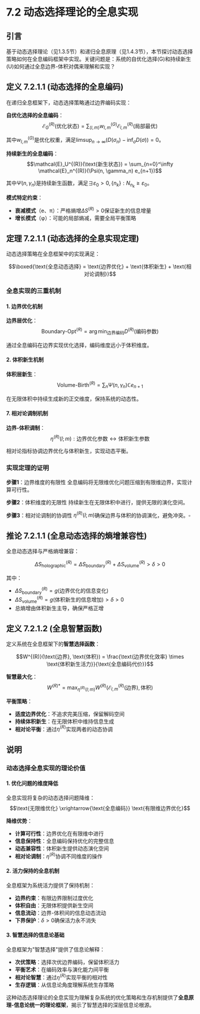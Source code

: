 # 7.2 动态选择理论的全息实现

## 引言

基于动态选择理论（见1.3.5节）和递归全息原理（见1.4.3节），本节探讨动态选择策略如何在全息编码框架中实现。关键问题是：系统的自优化选择(G)和持续新生(U)如何通过全息边界-体积对偶来理解和实现？

## 定义 7.2.1.1 (动态选择的全息编码)

在递归全息框架下，动态选择策略通过边界编码实现：

**自优化选择的全息编码**：
$$\mathcal{E}_G^{(R)}(\text{优化状态}) = \sum_{(l,m)} w_{l,m}^{(G)} \mathcal{E}_{l,m}^{(R)}(\text{局部最优})$$

其中$w_{l,m}^{(G)}$是优化权重，满足$\limsup_{n \to \infty}(D(\sigma_n) - \inf_{\sigma} D(\sigma)) = 0$。

**持续新生的全息编码**：
$$\mathcal{E}_U^{(R)}(\text{新生状态}) = \sum_{n=0}^\infty \mathcal{E}_n^{(R)}(\Psi(n, \gamma_n) e_{n+1})$$

其中$\Psi(n, \gamma_n)$是持续新生函数，满足$\exists \varepsilon_0 > 0, \{n_k\}: N_{n_k} \geq \varepsilon_0$。

**模式特定约束**：
- **衰减模式**（e、π）：严格熵增$\Delta S^{(R)} > 0$保证新生的信息增量
- **增长模式**（φ）：可能的局部熵减，需要全局平衡策略

## 定理 7.2.1.1 (动态选择的全息实现定理)

动态选择策略在全息框架中的实现满足：

$$\boxed{\text{全息动态选择} = \text{边界优化} + \text{体积新生} + \text{相对论调制}}$$

### 全息实现的三重机制

#### 1. 边界优化机制
**边界层优化**：
$$\text{Boundary-Opt}^{(R)} = \arg\min_{\text{边界编码}} D^{(R)}(\text{编码参数})$$

通过全息编码在边界实现优化选择，编码维度远小于体积维度。

#### 2. 体积新生机制
**体积层新生**：
$$\text{Volume-Birth}^{(R)} = \sum_{n} \Psi(n, \gamma_n) \mathbb{C} e_{n+1}$$

在无限体积中持续生成新的正交维度，保持系统的动态性。

#### 7. 相对论调制机制
**边界-体积调制**：
$$\eta^{(R)}(l; m) : \text{边界优化参数} \leftrightarrow \text{体积新生参数}$$

相对论指标协调边界优化与体积新生，实现动态平衡。

### 实现定理的证明

**步骤1**：边界维度的有限性
全息编码将无限维优化问题压缩到有限维边界，实现计算可行性。

**步骤2**：体积维度的无限性
持续新生在无限体积中进行，提供无限的演化空间。

**步骤3**：相对论调制的协调性
$\eta^{(R)}(l; m)$确保边界与体积的协调演化，避免冲突。$\square$

## 推论 7.2.1.1 (全息动态选择的熵增兼容性)

全息动态选择与严格熵增兼容：

$$\Delta S_{\text{holographic}}^{(R)} = \Delta S_{\text{boundary}}^{(R)} + \Delta S_{\text{volume}}^{(R)} > \delta > 0$$

其中：
- $\Delta S_{\text{boundary}}^{(R)} = g(\text{边界优化的信息变化})$
- $\Delta S_{\text{volume}}^{(R)} = g(\text{体积新生的信息增加}) > \delta > 0$
- 总熵增由体积新生主导，确保严格正增

## 定义 7.2.1.2 (全息智慧函数)

定义系统在全息框架下的**智慧选择函数**：

$$W^{(R)}(\text{边界}, \text{体积}) = \frac{\text{边界优化效率} \times \text{体积新生活力}}{\text{全息编码代价}}$$

**智慧最大化**：
$$W^{(R)*} = \max_{\eta^{(R)}(l; m)} W^{(R)}(\mathcal{E}_{l,m}^{(R)}(\text{边界}), \text{体积})$$

**平衡策略**：
- **适度边界优化**：不追求完美压缩，保留解码空间
- **持续体积新生**：在无限体积中维持信息生成
- **相对论平衡**：通过$\eta^{(R)}$实现两者的动态协调

## 说明

### **动态选择全息实现的理论价值**

#### **1. 优化问题的维度降低**
全息实现将复杂的动态选择问题降维：
$$\text{无限维优化} \xrightarrow{\text{全息编码}} \text{有限维边界优化}$$

**降维优势**：
- **计算可行性**：边界优化在有限维中进行
- **信息保持性**：全息编码保持优化的完整信息
- **动态兼容性**：体积新生提供动态演化空间
- **相对论调制**：$\eta^{(R)}$协调不同维度的操作

#### **2. 活力保持的全息机制**
全息框架为系统活力提供了保持机制：
- **边界约束**：有限边界限制过度优化
- **体积自由**：无限体积提供新生空间
- **信息流动**：边界-体积间的信息动态流动
- **下界保护**：$\delta > 0$确保活力永不消失

#### **3. 智慧选择的信息论基础**
全息框架为"智慧选择"提供了信息论解释：
- **次优策略**：选择次优边界编码，保留体积活力
- **平衡艺术**：在编码效率与演化能力间平衡
- **相对论智慧**：通过$\eta^{(R)}$实现平衡的相对性
- **生存逻辑**：从信息论角度理解系统生存策略

这种动态选择理论的全息实现为理解复杂系统的优化策略和生存机制提供了**全息原理-信息论统一的理论框架**，揭示了智慧选择的深层信息论根源。